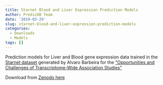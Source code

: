 ```yaml
---
title: Starnet Blood and Liver Expression Prediction Models
author: PredicDB Team
date: '2019-03-29'
slug: starnet-blood-and-liver-expression-prediction-models
categories:
  - Downloads
  - Models
tags: []
---
```


Prediction models for Liver and Blood gene expression data trained in the [Starnet dataset](https://www.ncbi.nlm.nih.gov/pmc/articles/PMC5534139/) generated by Alvaro Barbeira for the ["Opportunities and Challenges of Transcriptome-Wide Association Studies"](https://www.ncbi.nlm.nih.gov/pmc/articles/PMC6777347/)

Download from [Zenodo here](https://doi.org/10.5281/zenodo.5708912)
